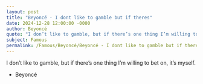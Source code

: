 ```yaml
---
layout: post
title: "Beyoncé - I dont like to gamble but if theres"
date: 2024-12-28 12:00:00 -0000
author: Beyoncé
quote: "I don’t like to gamble, but if there’s one thing I’m willing to bet on, it’s myself."
subject: Famous
permalink: /Famous/Beyoncé/Beyoncé - I dont like to gamble but if theres
---
```


I don’t like to gamble, but if there’s one thing I’m willing to bet on, it’s myself.

- Beyoncé
